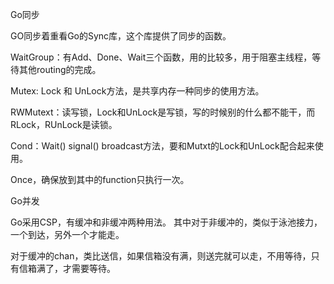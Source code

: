Go同步

GO同步着重看Go的Sync库，这个库提供了同步的函数。

WaitGroup：有Add、Done、Wait三个函数，用的比较多，用于阻塞主线程，等待其他routing的完成。

Mutex: Lock 和 UnLock方法，是共享内存一种同步的使用方法。

RWMutext：读写锁，Lock和UnLock是写锁，写的时候别的什么都不能干，而RLock，RUnLock是读锁。

Cond：Wait() signal() broadcast方法，要和Mutxt的Lock和UnLock配合起来使用。

Once，确保放到其中的function只执行一次。

Go并发

Go采用CSP，有缓冲和非缓冲两种用法。
其中对于非缓冲的，类似于泳池接力，一个到达，另外一个才能走。

对于缓冲的chan，类比送信，如果信箱没有满，则送完就可以走，不用等待，只有信箱满了，才需要等待。